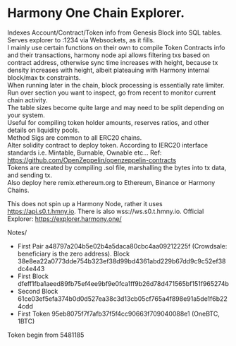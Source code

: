 # Harmony One Chain Explorer.
Indexes Account/Contract/Token info from Genesis Block into SQL tables.\
Serves explorer to :1234 via Websockets, as it fills.\
I mainly use certain functions on their own to compile Token Contracts info and their transactions, harmony node api allows filtering txs based on contract address, otherwise sync time increases with height, because tx density increases with height, albeit plateauing with Harmony internal block/max tx constraints.\
When running later in the chain, block processing is essentially rate limiter.\
Run over section you want to inspect, go from recent to monitor current chain activity.\
The table sizes become quite large and may need to be split depending on your system.\
Useful for compiling token holder amounts, reserves ratios, and other details on liquidity pools.\
Method Sigs are common to all ERC20 chains.\
Alter solidity contract to deploy token. According to IERC20 interface standards i.e. Mintable, Burnable, Ownable etc... Ref: https://github.com/OpenZeppelin/openzeppelin-contracts \
Tokens are created by compiling .sol file, marshalling the bytes into tx data, and sending tx.\
Also deploy here remix.ethereum.org to Ethereum, Binance or Harmony Chains.

This does not spin up a Harmony Node, rather it uses https://api.s0.t.hmny.io. There is also wss://ws.s0.t.hmny.io.
Official Explorer: https://explorer.harmony.one/

Notes/
* First Pair a48797a204b5e02b4a5daca80cbc4aa09212225f (Crowdsale: beneficiary is the zero address). Block 38e8ea22a0773dde754b323ef38d99bd4361abd229b67dd9c9c52ef38dc4e443
* First Block dfeff1fba1aeed89fb75ef4ee9bf9e0fca1ff9b26d78d471565bf151f965274b
* Second Block 61ce03ef5efa374b0d0d527ea38c3d13cb05cf765a4f898e91a5de1f6b224cdd
* First Token 95eb8075f7f7afb37f5f4cc90663f709040088e1 (OneBTC, 1BTC)

Token begin from 5481185